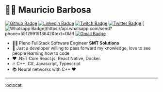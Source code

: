 # :man_technologist: Mauricio Barbosa

[![Github Badge](https://img.shields.io/badge/-Github-000?style=round-square&logo=Github&logoColor=white&link=https://github.com/m4urici0gm)](https://github.com/m4urici0gm)
[![Linkedin Badge](https://img.shields.io/badge/-LinkedIn-blue?style=round-square&logo=Linkedin&logoColor=white&link=https://www.linkedin.com/in/mauriciobarbosacoelho/)](https://www.linkedin.com/in/mauriciobarbosacoelho/)
[![Twitch Badge](https://img.shields.io/badge/-Twitch-9146FF?style=round-square&labelColor=9146FF&logo=twitch&logoColor=F0F0FF&link=https://www.twitch.tv/m4urici0gm)](https://www.twitch.tv/m4urici0gm)
[![Twitter Badge](https://img.shields.io/badge/-Twitter-1ca0f1?style=round-square&labelColor=1ca0f1&logo=twitter&logoColor=white&link=https://twitter.com/m4urici0gm)](https://twitter.com/m4urici0gm)
[![Whatsapp Badge](https://img.shields.io/badge/-Whatsapp-4CA143?style=round-square&labelColor=4CA143&logo=whatsapp&logoColor=white&link=https://api.whatsapp.com/send?phone=5512991913642&text=Olá!)](https://api.whatsapp.com/send?phone=5512991913642&text=Olá!)
[![Gmail Badge](https://img.shields.io/badge/-Gmail-c14438?style=round-square&logo=Gmail&logoColor=white&link=mailto:mgbftw@gmail.com)](mailto:mgbftw@gmail.com)

- :office_worker: Pleno FullStack Software Engineer **SMT Solutions**
- :purple_heart: Just a developer willing to pass forward my knowledge, love to see people learning how to code
- :heart: .NET Core React.js, React Native, Docker.
- :fire: C++, C#, Javascript, Typescript
- :books: Neural networks with C++ :heart:


---

:octocat:
